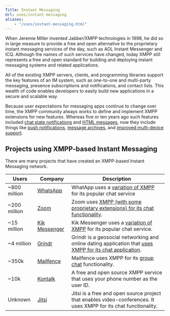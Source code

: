 ```yaml
---
Title: Instant Messaging
Url: uses/instant-messaging
aliases:
    - "/uses/instant-messaging.html"
---
```


When Jeremie Miller invented Jabber/XMPP technologies in 1998, he did so in large measure to provide a free and open alternative to the proprietary instant messaging services of the day, such as AOL Instant Messenger and ICQ. Although the names of such services have changed, today XMPP still represents a free and open standard for building and deploying instant messaging systems and related applications.

All of the existing XMPP servers, clients, and programming libraries support the key features of an IM system, such as one-to-one and multi-party messaging, presence subscriptions and notifications, and contact lists. This wealth of code enables developers to easily build new applications in a secure and scalable way.

Because user expectations for messaging apps continue to change over time, the XMPP community always works to define and implement XMPP extensions for new features. Whereas five or ten years ago such features included [chat state notifications](/extensions/xep-0085.html) and [HTML messages](/extensions/xep-0071.html), now they include things like [push notifications](/extensions/xep-0357.html), [message archives](/extensions/xep-0313.html), and [improved multi-device support](/extensions/xep-0280.html).

## Projects using XMPP-based Instant Messaging

There are many projects that have created an XMPP-based Instant Messaging network.

| Users        | Company                         | Description                            |
|--------------|---------------------------------|----------------------------------------|
| ~800 million | [WhatsApp](http://whatsapp.com) | WhatApp uses a [variation of XMPP](https://github.com/WHAnonymous/Chat-API/wiki/FunXMPP-Protocol) for its popular chat service |
| ~200 million | [Zoom](https://zoom.us)         | Zoom uses [XMPP (with some proprietary extensions) for its chat functionality](https://blog.talosintelligence.com/2020/04/zoom-user-enumeration.html). |
| ~15 million  | [Kik Messenger](https://www.kik.com/)   | Kik Messenger uses a [variation of XMPP](https://github.com/tomer8007/kik-bot-api-unofficial) for its popular chat service. |
| ~4 million   | [Grindr](https://grindr.com)    | Grindr is a geosocial networking and online dating application that [uses XMPP for its chat application](https://www.meetup.com/Los-Angeles-Android-Developers-Mobile-Developers-Meetup/events/221112018/). |
|    ~350k     | [Mailfence](https://mailfence.com)   | Mailfence uses XMPP for its [group chat](https://blog.mailfence.com/mailfence-groups/) functionality. |
|    ~10k      | [Kontalk](http://kontalk.org)   | A free and open source XMPP service that uses your phone number as the user ID. |
|   Unknown    | [Jitsi](https://jitsi.org)      | Jitsi is a free and open source project that enables video-conferences. It uses XMPP for its chat functionality. |
